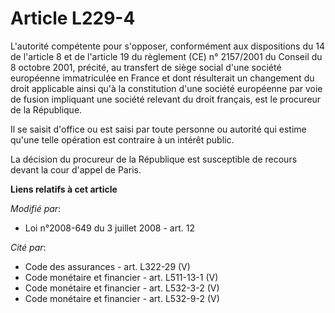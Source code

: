 # Article L229-4

L'autorité compétente pour s'opposer, conformément aux dispositions du 14 de l'article 8 et de l'article 19 du règlement (CE)
n° 2157/2001 du Conseil du 8 octobre 2001, précité, au transfert de siège social d'une société européenne immatriculée en
France et dont résulterait un changement du droit applicable ainsi qu'à la constitution d'une société européenne par voie de
fusion impliquant une société relevant du droit français, est le procureur de la République.

Il se saisit d'office ou est saisi par toute personne ou autorité qui estime qu'une telle opération est contraire à un
intérêt public. 

La décision du procureur de la République est susceptible de recours devant la cour d'appel de Paris.

**Liens relatifs à cet article**

_Modifié par_:

  - Loi n°2008-649 du 3 juillet 2008 - art. 12

_Cité par_:

  - Code des assurances - art. L322-29 (V)
  - Code monétaire et financier - art. L511-13-1 (V)
  - Code monétaire et financier - art. L532-3-2 (V)
  - Code monétaire et financier - art. L532-9-2 (V)
